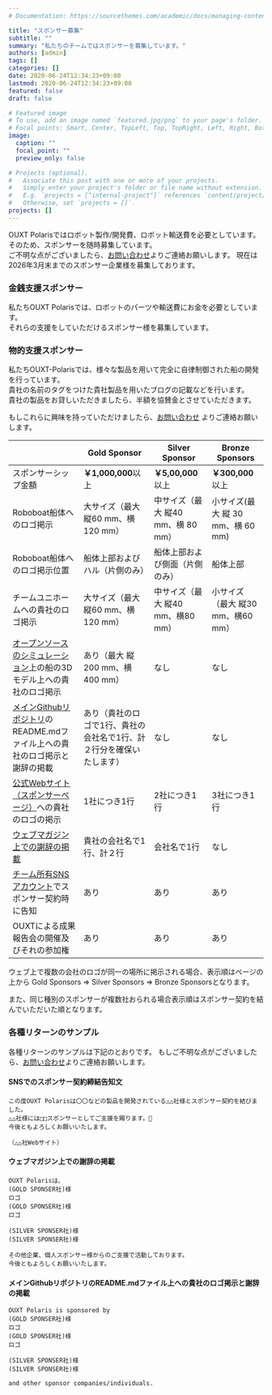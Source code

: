 ```yaml
---
# Documentation: https://sourcethemes.com/academic/docs/managing-content/

title: "スポンサー募集"
subtitle: ""
summary: "私たちのチームではスポンサーを募集しています。"
authors: [admin]
tags: []
categories: []
date: 2020-06-24T12:34:23+09:00
lastmod: 2020-06-24T12:34:23+09:00
featured: false
draft: false

# Featured image
# To use, add an image named `featured.jpg/png` to your page's folder.
# Focal points: Smart, Center, TopLeft, Top, TopRight, Left, Right, BottomLeft, Bottom, BottomRight.
image:
  caption: ""
  focal_point: ""
  preview_only: false

# Projects (optional).
#   Associate this post with one or more of your projects.
#   Simply enter your project's folder or file name without extension.
#   E.g. `projects = ["internal-project"]` references `content/project/deep-learning/index.md`.
#   Otherwise, set `projects = []`.
projects: []
---
```

OUXT Polarisではロボット製作/開発費、ロボット輸送費を必要としています。<br>
そのため、スポンサーを随時募集しています。<br>
ご不明な点がございましたら、[お問い合わせ](../../#contact)よりご連絡お願いします。
現在は2026年3月末までのスポンサー企業様を募集しております。

### 金銭支援スポンサー

私たちOUXT Polarisでは、ロボットのパーツや輸送費にお金を必要としています。<br>
それらの支援をしていただけるスポンサー様を募集しています。

### 物的支援スポンサー

私たちOUXT-Polarisでは、様々な製品を用いて完全に自律制御された船の開発を行っています。<br>
貴社の名前のタグをつけた貴社製品を用いたブログの記載などを行います。<br>
貴社の製品をお貸しいただきましたら、半額を協賛金とさせていただきます。

もしこれらに興味を持っていただけましたら、[お問い合わせ](../../#contact) よりご連絡お願いします。

|                                                                                                                                          | Gold Sponsor                                                         | Silver Sponsor                     | Bronze Sponsors                   |
|------------------------------------------------------------------------------------------------------------------------------------------|----------------------------------------------------------------------|------------------------------------|-----------------------------------|
| スポンサーシップ金額                                                                                                                     | **￥1,000,000**以上                                                  | **￥5,00,000**以上                 | **￥300,000**以上                 |
| Roboboat船体へのロゴ掲示                                                                                                                 | 大サイズ（最大 縦60 mm、横 120 mm）                                  | 中サイズ（最大 縦40 mm、横 80 mm） | 小サイズ(最大 縦 30 mm、横 60 mm) |
| Roboboat船体へのロゴ掲示位置                                                                                                             | 船体上部およびハル（片側のみ）                                       | 船体上部および側面（片側のみ）     | 船体上部                          |
| チームユニホームへの貴社のロゴ掲示                                                                                                       | 大サイズ（最大 縦60 mm、横120 mm）                                   | 中サイズ（最大 縦40 mm、横80 mm）  | 小サイズ（最大 縦30 mm、横60 mm） |
| [オープンソースのシミュレーション](https://github.com/OUXT-Polaris/vrx)上の船の3Dモデル上への貴社のロゴ掲示                              | あり（最大 縦200 mm、横400 mm）                                      | なし                               | なし                              |
| [メインGithubリポジトリ](https://github.com/OUXT-Polaris/ouxt_automation/tree/master)のREADME.mdファイル上への貴社のロゴ掲示と謝辞の掲載 | あり（貴社のロゴで1行、貴社の会社名で1行、計２行分を確保いたします） | なし                               | なし                              |
| [公式Webサイト（スポンサーページ）](../sponsor/)への貴社のロゴの掲示                                                                     | 1社につき1行                                                         | 2社につき1行                       | 3社につき1行                      |
| [ウェブマガジン上での謝辞の掲載](https://note.com/polaris_ouxt/m/m0011a1816b40)                                                          | 貴社の会社名で1行、計２行                                            | 会社名で1行                        | なし                              |
| [チーム所有SNSアカウント](https://x.com/ouxt_polaris)でスポンサー契約時に告知                                                            | あり                                                                 | あり                               | あり                              |
| OUXTによる成果報告会の開催及びそれの参加権                                                                                               | あり                                                                 | あり                               | あり                              |

ウェブ上で複数の会社のロゴが同一の場所に掲示される場合、表示順はページの上から Gold Sponsors => Silver Sponsors => Bronze Sponsorsとなります。

また、同じ種別のスポンサーが複数社おられる場合表示順はスポンサー契約を結んでいただいた順となります。

### 各種リターンのサンプル

各種リターンのサンプルは下記のとおりです。
もしご不明な点がございましたら、[お問い合わせ](../../#contact)よりご連絡お願いします。

#### SNSでのスポンサー契約締結告知文

```
この度OUXT Polarisは〇〇などの製品を開発されている△△社様とスポンサー契約を結びました。
△△社様には□□スポンサーとしてご支援を賜ります。🤝
今後ともよろしくお願いいたします。

（△△社Webサイト）
```

#### ウェブマガジン上での謝辞の掲載

```
OUXT Polarisは、
(GOLD SPONSER社)様
ロゴ
(GOLD SPONSER社)様
ロゴ

(SILVER SPONSER社)様
(SILVER SPONSER社)様

その他企業、個人スポンサー様からのご支援で活動しております。
今後ともよろしくお願いいたします。
```

#### メインGithubリポジトリのREADME.mdファイル上への貴社のロゴ掲示と謝辞の掲載

```
OUXT Polaris is sponsored by
(GOLD SPONSER社)様
ロゴ
(GOLD SPONSER社)様
ロゴ

(SILVER SPONSER社)様
(SILVER SPONSER社)様

and other sponsor companies/individuals.
```
